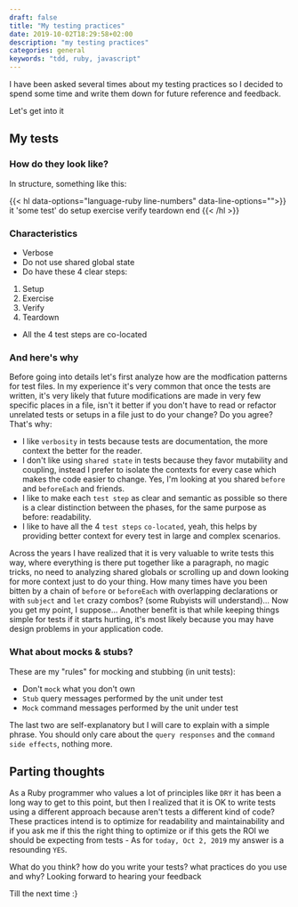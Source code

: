 ```yaml
---
draft: false
title: "My testing practices"
date: 2019-10-02T18:29:58+02:00
description: "my testing practices"
categories: general
keywords: "tdd, ruby, javascript"
---
```


I have been asked several times about my testing practices so I decided to spend some time and write them down for future reference and feedback.

Let's get into it

## My tests

### How do they look like?

In structure, something like this:

{{< hl data-options="language-ruby line-numbers" data-line-options="">}}
 it 'some test' do
 setup
 exercise
 verify
 teardown
end
{{< /hl >}}

### Characteristics

- Verbose
- Do not use shared global state
- Do have these 4 clear steps:
1) Setup 
2) Exercise 
3) Verify 
4) Teardown
- All the 4 test steps are co-located

### And here's why

Before going into details let's first analyze how are the modfication patterns for test files. In my experience it's very common that once the tests are written, it's very likely that future modifications are made in very few specific places in a file, isn't it better if you don't have to read or refactor unrelated tests or setups in a file just to do your change? Do you agree?
That's why:

- I like `verbosity` in tests because tests are documentation, the more context the better for the reader.
- I don't like using `shared state` in tests because they favor mutability and coupling, instead I prefer to isolate the contexts for every case which makes the code easier to change. Yes, I'm looking at you shared `before` and `beforeEach` and friends.
- I like to make each `test step` as clear and semantic as possible so there is a clear distinction between the phases, for the same purpose as before: readability.
- I like to have all the 4 `test steps` `co-located`, yeah, this helps by providing better context for every test in large and complex scenarios.

Across the years I have realized that it is very valuable to write tests this way, where everything is there put together like a paragraph, no magic tricks, no need to analyzing shared globals or scrolling up and down looking for more context just to do your thing. How many times have you been bitten by a chain of `before` or `beforeEach` with overlapping declarations or with `subject` and `let` crazy combos? (some Rubyists will understand)... Now you get my point, I suppose... Another benefit is that while keeping things simple for tests if it starts hurting, it's most likely because you may have design problems in your application code.

### What about mocks & stubs?

These are my "rules" for mocking and stubbing (in unit tests):

- Don't `mock` what you don't own
- `Stub` query messages performed by the unit under test
- `Mock` command messages performed by the unit under test

The last two are self-explanatory but I will care to explain with a simple phrase. You should only care about the `query responses` and the `command side effects`, nothing more.

## Parting thoughts

As a Ruby programmer who values a lot of principles like `DRY` it has been a long way to get to this point, but then I realized that it is OK to write tests using a different approach because aren't tests a different kind of code? These practices intend is to optimize for readability and maintainability and if you ask me if this the right thing to optimize or if this gets the ROI we should be expecting from tests - As for `today, Oct 2, 2019` my answer is a resounding `YES`.

What do you think? how do you write your tests? what practices do you use and why? 
Looking forward to hearing your feedback

Till the next time :}
